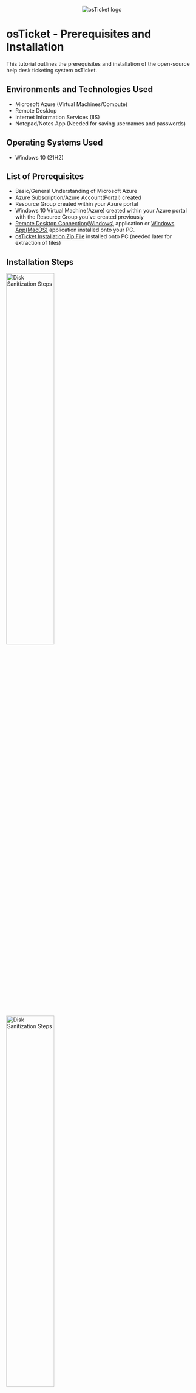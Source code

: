 <p align="center">
<img src="https://i.imgur.com/Clzj7Xs.png" alt="osTicket logo"/>
</p>

<h1>osTicket - Prerequisites and Installation</h1>
This tutorial outlines the prerequisites and installation of the open-source help desk ticketing system osTicket.<br />

<h2>Environments and Technologies Used</h2>

- Microsoft Azure (Virtual Machines/Compute)
- Remote Desktop
- Internet Information Services (IIS)
- Notepad/Notes App (Needed for saving usernames and passwords)

<h2>Operating Systems Used </h2>

- Windows 10</b> (21H2)

<h2>List of Prerequisites</h2>

- Basic/General Understanding of Microsoft Azure
- Azure Subscription/Azure Account(Portal) created
- Resource Group created within your Azure portal
- Windows 10 Virtual Machine(Azure) created within your Azure portal with the Resource Group you've created previously
- <a href= "https://remote-desktop-connection.en.softonic.com/">Remote Desktop Connection(Windows)</a> application or <a href="https://apps.apple.com/us/app/windows-app/id1295203466?mt=12">Windows App(MacOS)</a> application installed onto your PC.
- <a href="https://drive.google.com/uc?export=download&id=1b3RBkXTLNGXbibeMuAynkfzdBC1NnqaD">osTicket Installation Zip File</a> installed onto PC (needed later for extraction of files)


<h2>Installation Steps</h2>

<p>
<img src="https://i.imgur.com/jZQWfUC.png" height="50%" width="50%" alt="Disk Sanitization Steps"/>
<img src="https://i.imgur.com/JzPEKNQ.png" height="50%" width="50%" alt="Disk Sanitization Steps"/>
</p>
<p>
<ol>
            <li>If using <strong>Windows</strong>, open <strong>Remote Desktop Connection</strong>.</li>
            <li>If using <strong>macOS</strong>, open the <strong>Windows Remote Desktop app</strong>.</li>
            <li>Enter the <strong>IP address</strong> of your virtual machine.</li>
            <li>Enter the <strong>username</strong> associated with the virtual machine.</li>
            <li>Enter the <strong>password</strong> for the virtual machine.</li>
            <li>If you need connection details, locate them in the <strong>Azure Portal</strong> under the <strong>Virtual Machine</strong> section.</li>
        </ol>
</p>
<br />

<p>
<img src="https://i.imgur.com/Cz95LZp.png" height="80%" width="80%" alt="Disk Sanitization Steps"/>
</p>
<p>
             <h3>osTicket Installation File Transfer and Extraction</h3>
<ol>
            <li>Log in to your virtual machine (VM) successfully.</li>
            <li>Copy and paste the link to the <strong>osTicket Installation Zip Folder</strong> onto your VM.</li>
            <li>Download the folder but do not extract or unzip it.</li>
            <li>Open <strong>File Explorer</strong> and locate the downloaded <strong>osTicket Installation Zip Folder</strong>.</li>
            <li>Drag or move the downloaded folder from <strong>File Explorer</strong> to the <strong>desktop</strong> for easy access.</li>
            <li>Right-click the zipped folder and select <strong>"Extract All"</strong> to unzip the files.</li>
            <li>Once the extraction is complete, a new <strong>unzipped folder</strong> should appear on the desktop.</li>
        </ol>
</p>
<br />

<p>
<img src="https://i.imgur.com/SQV1HJQ.png" height="80%" width="80%" alt="Disk Sanitization Steps"/>
</p>
<p>         
             <h3>Enable CGI for IIS on a Virtual Machine</h3>
<ol>
            <li>Open a web browser and enter <strong>127.0.0.1</strong> in the address bar.</li>
            <li>Confirm that an error page appears, indicating that CGI is not yet enabled.</li>
            <li>Open the <strong>Control Panel</strong> on the virtual machine.</li>
            <li>Click on <strong>Programs</strong>, then select <strong>Programs and Features</strong>.</li>
            <li>Within <strong>Programs and Features</strong>, click <strong>Turn Windows features on or off</strong>.</li>
            <li>In the <strong>Windows Features</strong> window, locate <strong>Internet Information Services (IIS)</strong> and check the box to enable it.</li>
            <li>Expand the <strong>Internet Information Services</strong> folder.</li>
            <li>Expand the <strong>World Wide Web Services</strong> folder.</li>
            <li>Expand the <strong>Application Development Features</strong> folder.</li>
            <li>Check the box next to <strong>CGI</strong> to enable it.</li>
            <li>Click <strong>OK</strong> to apply the changes.</li>
            <li>Once the changes have been applied, reopen the web browser.</li>
            <li>Enter <strong>127.0.0.1</strong> in the address bar again.</li>
            <li>Confirm that the IIS (Internet Information Services) page now displays, indicating that CGI has been successfully enabled.</li>
        </ol>
</p>
<br />

<p>
<img src="https://i.imgur.com/W7cAAAH.png" height="80%" width="80%" alt="Disk Sanitization Steps"/>
</p>
<p>
            <h3>Locate and Install Required Components</h3>
        <ol>
            <li>Navigate to the unzipped <strong>osTicket Installation File</strong> folder on your desktop.</li>
            <li>Open the folder and locate the executable file named <strong>"PHPManagerForIIS"</strong>.</li>
            <li>Double-click the file and follow the installation instructions.</li>
            <li>In the same folder, find the <strong>Windows Installer package</strong> named <strong>"rewrite_amd64"</strong>.</li>
            <li>Install the package by double-clicking the file and following the installation steps.</li>
            <li>Open <strong>File Explorer</strong> and navigate to the <strong>C:\ drive</strong>.</li>
            <li>Create a new folder and name it <strong>"PHP"</strong>.</li>
            <li>Within the <strong>osTicket Installation File</strong> folder, locate the directory named <strong>"php-7.3.8-nts-Win32-VC15-x86"</strong>.</li>
            <li>Right-click the folder and select <strong>"Extract All"</strong>.</li>
            <li>Click <strong>"Browse"</strong> and navigate to the <strong>C:\ drive</strong>.</li>
            <li>Select the newly created <strong>PHP</strong> folder and click <strong>"Select Folder"</strong>.</li>
            <li>Click <strong>"Extract"</strong> to complete the process.</li>
        </ol>
</p>
<br />

<p>
<img src="https://i.imgur.com/Ys3z4vn.png" height="80%" width="80%" alt="Disk Sanitization Steps"/>
</p>
<p>
             <h3>Installation and Configuration Guide</h3>
<ol>
            <li>Install the application file <strong>"VC_redist.x86"</strong>.</li>
            <li>Install <strong>"mysql-5.5.62-win32"</strong>.</li>
            <li>During installation, select <strong>"Typical"</strong> as the setup type.</li>
            <li>After installation, launch the MySQL application.</li>
            <li>When prompted, select <strong>"Server Instance Configuration"</strong>.</li>
            <li>Choose <strong>"Standard Configuration"</strong>.</li>
            <li>Set up a <strong>username and password</strong> (ensure you remember these credentials).</li>
            <li>Complete the installation by following the remaining prompts.</li>
            <li>Open <strong>Internet Information Services (IIS) Manager</strong> as an administrator from the Start menu.</li>
            <li>Locate and open <strong>"PHP Manager"</strong>.</li>
            <li>Click <strong>"Register a new PHP version"</strong>.</li>
            <li>In the file explorer window, navigate to <strong>C:\PHP</strong> and select the application file <strong>"php-cgi.exe"</strong>.</li>
            <li>Return to the <strong>IIS Manager</strong> home page.</li>
            <li>Under the <strong>Actions</strong> panel, click <strong>"Restart"</strong> to apply the changes.</li>
        </ol>
</p>
<br />

<p>
<img src="https://i.imgur.com/nqzMj67.png" height="80%" width="80%" alt="Disk Sanitization Steps"/>
</p>
<p>
            <h3>osTicket Installation Guide</h3>
<ol>
            <li>Navigate to the <strong>osTicket-Installation-Files</strong> folder.</li>
            <li>Locate the compressed (zipped) folder named <strong>"osTicket-v1.15.8"</strong>.</li>
            <li>Extract all files from the zipped folder.</li>
            <li>Once extraction is complete, an unzipped folder named <strong>"osTicket-v1.15.8"</strong> should appear.</li>
            <li>Open the <strong>"osTicket-v1.15.8"</strong> folder and locate the <strong>"upload"</strong> folder.</li>
            <li>Copy the <strong>"upload"</strong> folder to <strong>C:\inetpub\wwwroot</strong>.</li>
            <li>Rename the copied <strong>"upload"</strong> folder to <strong>"osTicket"</strong>.</li>
            <li>Restart the <strong>IIS Manager</strong> server.</li>
            <li>In <strong>IIS Manager</strong>, locate the <strong>"Connections"</strong> panel on the left.</li>
            <li>Expand <strong>"Sites"</strong>, then expand <strong>"Default Web Site"</strong>.</li>
            <li>Select <strong>"osTicket"</strong>.</li>
            <li>On the right panel, click <strong>"Browse *:80 (http)"</strong>.</li>
            <li>The <strong>osTicket installer page</strong> should now open in a web browser.</li>
            <li>The page should display the message: <em>"Thank you for choosing osTicket."</em></li>
        </ol>
</p>
<br />

<p>
<img src="https://i.imgur.com/zaCGLkJ.png" height="80%" width="80%" alt="Disk Sanitization Steps"/>
</p>
<p>
           <h3>osTicket Configuration Guide</h3> 
<ol>
            <li>Open <strong>IIS Manager</strong> and return to the <strong>Home</strong> screen.</li>
            <li>In the left panel, double-click <strong>osTicket</strong> to open its settings.</li>
            <li>Locate and open <strong>PHP Manager</strong>.</li>
            <li>Under <strong>PHP Manager</strong>, find <strong>PHP Extensions</strong> and select <strong>"Enable and disable an extension"</strong>.</li>
            <li>Enable the following PHP extensions:</li>
            <li><strong>php_imap.dll</strong></li>
            <li><strong>php_intl.dll</strong></li>
            <li><strong>php_opcache.dll</strong></li>
            <li>Refresh the <strong>osTicket installer page</strong> to apply the changes.</li>
            <li>Navigate to the following file path: <strong>C:\inetpub\wwwroot\osTicket\include\ost-sampleconfig.php</strong>.</li>
            <li>Rename <strong>ost-sampleconfig.php</strong> to <strong>ost-config.php</strong>.</li>
            <li>Right-click the <strong>ost-config.php</strong> file and select <strong>Properties</strong>.</li>
            <li>Go to the <strong>Security</strong> tab and click <strong>Advanced</strong>.</li>
            <li>Click <strong>Disable Inheritance</strong>, then select <strong>"Remove all inherited permissions from this object"</strong>.</li>
            <li>Click <strong>Add</strong>, then select <strong>"Select a principal"</strong> in the top left corner.</li>
            <li>Enter a user or object name and select <strong>Full Control</strong> to grant full permissions to the osTicket configuration file.</li>
            <li>Click <strong>OK</strong>, then click <strong>Apply</strong> to finalize the changes.</li>
        </ol>
</p>
<br />

<p>
<img src="https://i.imgur.com/53GE1kz.png" height="80%" width="80%" alt="Disk Sanitization Steps"/>
</p>
<p>
             <h3>osTicket Installation and Database Setup</h3>
<ol>
            <li>Open the osTicket Installer in your browser and click <strong>Continue</strong>.</li>
            <li>Fill in the system settings for your online helpdesk.</li>
            <li>Before clicking <strong>Install Now</strong>, return to the osTicket Installation Files folder and install <strong>HeidiSQL</strong>.</li>
            <li>After installation, HeidiSQL will launch automatically; click <strong>New</strong>.</li>
            <li>Enter the same password you used earlier when setting up the SQL server.</li>
            <li>Create a new database named <strong>osTicket</strong>.</li>
            <li>Return to the browser, complete the database settings, and click <strong>Install Now</strong>.</li>
            <li>Congratulations! You have successfully completed the osTicket setup.</li>
        </ol>
</p>
<br />

